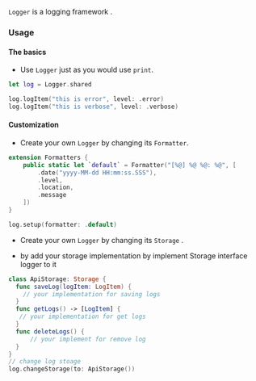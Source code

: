 
`Logger` is a logging framework .

### Usage

#### The basics

- Use `Logger` just as you would use `print`.

```swift
let log = Logger.shared

log.logItem("this is error", level: .error)
log.logItem("this is verbose", level: .verbose)
```
#### Customization

- Create your own `Logger` by changing its `Formatter`.
```swift
extension Formatters {
    public static let `default` = Formatter("[%@] %@ %@: %@", [
        .date("yyyy-MM-dd HH:mm:ss.SSS"),
        .level,
        .location,
        .message
    ]) 
}
```
```swift
log.setup(formatter: .default)
```
- Create your own `Logger` by changing its `Storage` .
 * by add your storage implementation by implement Storage interface logger to it 
```swift
class ApiStorage: Storage {
  func saveLog(logItem: LogItem) {
    // your implementation for saving logs 
  }
  func getLogs() -> [LogItem] {
   // your implementation for get logs 
  }
  func deleteLogs() {
      // your implement for remove log 
  }
}
// change log stoage 
log.changeStorage(to: ApiStorage())

```

